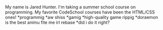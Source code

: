 My name is Jared Hunter. I'm taking a summer school course on programming.
My favorite CodeSchool courses have been the HTML/CSS ones!
*programmig
*aw shiss
*gamig
*high-quality game rippig
*doraemon is the best animu fite me irl
rebase
*did i do it right?
